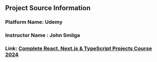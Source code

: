 ## Project Source Information

### Platform Name: Udemy
### Instructor Name : John Smilga
### Link:  [Complete React, Next.js & TypeScript Projects Course 2024](https://www.udemy.com/course/react-tutorial-and-projects-course/learn/lecture/36891550#overview)